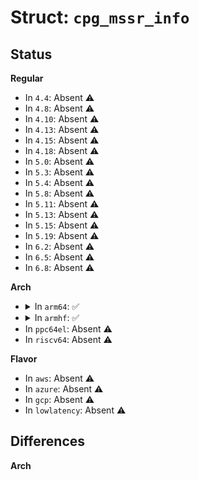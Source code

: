 # Struct: <code>cpg_mssr_info</code>

## Status
<b>Regular</b>
<ul>
<li>
In <code>4.4</code>: Absent ⚠️
</li>
<li>
In <code>4.8</code>: Absent ⚠️
</li>
<li>
In <code>4.10</code>: Absent ⚠️
</li>
<li>
In <code>4.13</code>: Absent ⚠️
</li>
<li>
In <code>4.15</code>: Absent ⚠️
</li>
<li>
In <code>4.18</code>: Absent ⚠️
</li>
<li>
In <code>5.0</code>: Absent ⚠️
</li>
<li>
In <code>5.3</code>: Absent ⚠️
</li>
<li>
In <code>5.4</code>: Absent ⚠️
</li>
<li>
In <code>5.8</code>: Absent ⚠️
</li>
<li>
In <code>5.11</code>: Absent ⚠️
</li>
<li>
In <code>5.13</code>: Absent ⚠️
</li>
<li>
In <code>5.15</code>: Absent ⚠️
</li>
<li>
In <code>5.19</code>: Absent ⚠️
</li>
<li>
In <code>6.2</code>: Absent ⚠️
</li>
<li>
In <code>6.5</code>: Absent ⚠️
</li>
<li>
In <code>6.8</code>: Absent ⚠️
</li>
</ul>
<b>Arch</b>
<ul>
<li>
<details>
<summary>In <code>arm64</code>: ✅</summary>

```c
struct cpg_mssr_info {
    const struct cpg_core_clk *early_core_clks;
    unsigned int num_early_core_clks;
    const struct mssr_mod_clk *early_mod_clks;
    unsigned int num_early_mod_clks;
    const struct cpg_core_clk *core_clks;
    unsigned int num_core_clks;
    unsigned int last_dt_core_clk;
    unsigned int num_total_core_clks;
    bool stbyctrl;
    const struct mssr_mod_clk *mod_clks;
    unsigned int num_mod_clks;
    unsigned int num_hw_mod_clks;
    const unsigned int *crit_mod_clks;
    unsigned int num_crit_mod_clks;
    const unsigned int *core_pm_clks;
    unsigned int num_core_pm_clks;
    int (*init)(struct device *);
    struct clk * (*cpg_clk_register)(struct device *, const struct cpg_core_clk *, const struct cpg_mssr_info *, struct clk **, void *, struct raw_notifier_head *);
};
```
</details>
</li>
<li>
<details>
<summary>In <code>armhf</code>: ✅</summary>

```c
struct cpg_mssr_info {
    const struct cpg_core_clk *early_core_clks;
    unsigned int num_early_core_clks;
    const struct mssr_mod_clk *early_mod_clks;
    unsigned int num_early_mod_clks;
    const struct cpg_core_clk *core_clks;
    unsigned int num_core_clks;
    unsigned int last_dt_core_clk;
    unsigned int num_total_core_clks;
    bool stbyctrl;
    const struct mssr_mod_clk *mod_clks;
    unsigned int num_mod_clks;
    unsigned int num_hw_mod_clks;
    const unsigned int *crit_mod_clks;
    unsigned int num_crit_mod_clks;
    const unsigned int *core_pm_clks;
    unsigned int num_core_pm_clks;
    int (*init)(struct device *);
    struct clk * (*cpg_clk_register)(struct device *, const struct cpg_core_clk *, const struct cpg_mssr_info *, struct clk **, void *, struct raw_notifier_head *);
};
```
</details>
</li>
<li>
In <code>ppc64el</code>: Absent ⚠️
</li>
<li>
In <code>riscv64</code>: Absent ⚠️
</li>
</ul>
<b>Flavor</b>
<ul>
<li>
In <code>aws</code>: Absent ⚠️
</li>
<li>
In <code>azure</code>: Absent ⚠️
</li>
<li>
In <code>gcp</code>: Absent ⚠️
</li>
<li>
In <code>lowlatency</code>: Absent ⚠️
</li>
</ul>

## Differences
<b>Arch</b>
<ul>
</ul>
